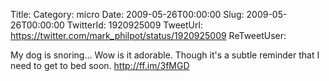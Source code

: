 Title: 
Category: micro
Date: 2009-05-26T00:00:00
Slug: 2009-05-26T00:00:00
TwitterId: 1920925009
TweetUrl: https://twitter.com/mark_philpot/status/1920925009
ReTweetUser: 

My dog is snoring... Wow is it adorable. Though it's a subtle reminder that I need to get to bed soon. http://ff.im/3fMGD